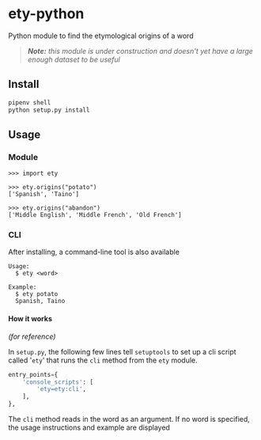 # ety-python
Python module to find the etymological origins of a word

> ___Note:__ this module is under construction and doesn't yet have a large enough dataset to be useful_

## Install

```bash
pipenv shell
python setup.py install
```

## Usage

### Module

```
>>> import ety

>>> ety.origins("potato")
['Spanish', 'Taino']

>>> ety.origins("abandon")
['Middle English', 'Middle French', 'Old French']
```

### CLI

After installing, a command-line tool is also available

```
Usage:
  $ ety <word>

Example:
  $ ety potato
  Spanish, Taino
```

#### How it works

_(for reference)_

In `setup.py`, the following few lines tell `setuptools` to set up a cli script called '`ety`' that runs the `cli` method from the `ety` module.

```python
entry_points={
    'console_scripts': [
        'ety=ety:cli',
    ],
},
```

The `cli` method reads in the word as an argument. If no word is specified, the usage instructions and example are displayed
